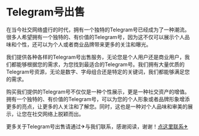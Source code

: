 # Telegram号出售

在当今社交网络盛行的时代，拥有一个独特的Telegram号已经成为了一种潮流。很多人希望拥有一个独特的、有价值的Telegram号，因为这不仅可以展示个人品味和个性，还可以为个人或者商业品牌带来更多的关注和曝光。

我们提供各种各样的Telegram号出售服务，无论您是个人用户还是商业用户，我们都能够根据您的需求，为您找到最适合的Telegram号。我们拥有大量优质的Telegram号资源，无论是数字、字母组合还是特定的关键词，我们都能够满足您的需求。

购买我们提供的Telegram号不仅仅是一种个性展示，更是一种社交资产的增值。拥有一个独特的、有价值的Telegram号，可以为您的个人形象或者品牌形象增添更多的亮点，让更多的人关注和了解您。同时，这也是一种对个人品味和审美的展示，让您在社交网络上脱颖而出。

更多关于Telegram号出售请通过✈与我们联系，感谢阅读，谢谢！[点这里联系✈](https://1.k02.cc)